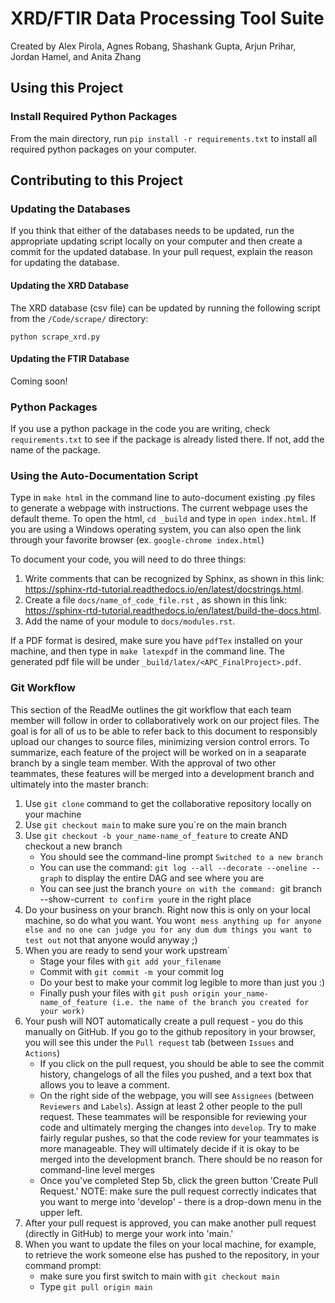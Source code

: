 # XRD/FTIR Data Processing Tool Suite
Created by Alex Pirola, Agnes Robang, Shashank Gupta, Arjun Prihar, Jordan Hamel, and Anita Zhang

## Using this Project

### Install Required Python Packages
From the main directory, run `pip install -r requirements.txt` to install all required python packages on your computer.

## Contributing to this Project

### Updating the Databases
If you think that either of the databases needs to be updated, run the
appropriate updating script locally on your computer and then create a
commit for the updated database. In your pull request, explain the 
reason for updating the database.

#### Updating the XRD Database
The XRD database (csv file) can be updated by running the following script
from the `/Code/scrape/` directory:
```
python scrape_xrd.py
```

#### Updating the FTIR Database
Coming soon!

### Python Packages
If you use a python package in the code you are writing, check `requirements.txt` to see if the package is
already listed there. If not, add the name of the package.

### Using the Auto-Documentation Script
Type in ```make html``` in the command line to auto-document existing .py files to generate a webpage with instructions. The current webpage uses the default theme.
To open the html, ```cd _build``` and type in ```open index.html```. If you are using a Windows operating system, you can also open the link through your favorite browser (ex. ```google-chrome index.html```)

To document your code, you will need to do three things:
1. Write comments that can be recognized by Sphinx, as shown in this link: https://sphinx-rtd-tutorial.readthedocs.io/en/latest/docstrings.html.
2. Create a file ```docs/name_of_code_file.rst``` , as shown in this link: https://sphinx-rtd-tutorial.readthedocs.io/en/latest/build-the-docs.html.
3. Add the name of your module to ```docs/modules.rst```.

If a PDF format is desired, make sure you have ```pdfTex``` installed on your machine, and then type in ```make latexpdf``` in the command line. The generated pdf file will be under ```_build/latex/<APC_FinalProject>.pdf```.

### Git Workflow
This section of the ReadMe outlines the git workflow that each team member will follow in order to collaboratively work on our project files. The goal is for all of us to be able to refer back to this document to responsibly upload our changes to source files, minimizing version control errors. To summarize, each feature of the project will be worked on in a seaparate branch by a single team member. With the approval of two other teammates, these features will be merged into a development branch and ultimately into the master branch:

1. Use `git clone` command to get the collaborative repository locally on your machine
2. Use `git checkout main` to make sure you`re on the main branch
3. Use `git checkout -b your_name-name_of_feature` to create AND checkout a new branch
     * You should see the command-line prompt `Switched to a new branch`
     * You can use the command: `git log --all --decorate --oneline --graph` to display the entire DAG and see where you are
     * You can see just the branch you`re on with the command: `git branch --show-current` to confirm you`re in the right place
4. Do your business on your branch. Right now this is only on your local machine, so do what you want. You won`t mess anything up for anyone else and no one can judge you for any dum dum things you want to test out` not that anyone would anyway ;)
5. When you are ready to send your work upstream`
     * Stage your files with `git add your_filename`
     * Commit with `git commit -m `your commit log` `
     * Do your best to make your commit log legible to more than just you :)
     * Finally push your files with `git push origin your_name-name_of_feature (i.e. the name of the branch you created for your work)`
6. Your push will NOT automatically create a pull request - you do this manually on GitHub. If you go to the github repository in your browser, you will see this under the `Pull request` tab (between `Issues` and `Actions`)
     * If you click on the pull request, you should be able to see the commit history, changelogs of all the files you pushed, and a text box that allows you to leave a comment. 
     * On the right side of the webpage, you will see `Assignees` (between `Reviewers` and `Labels`). Assign at least 2 other people to the pull request. These teammates will be responsible for reviewing your code and ultimately merging the changes into `develop`. Try to make fairly regular pushes, so that the code review for your teammates is more manageable. They will ultimately decide if it is okay to be merged into the development branch. There should be no reason for command-line level merges
     * Once you've completed Step 5b, click the green button 'Create Pull Request.' NOTE: make sure the pull request correctly indicates that you want to merge into 'develop' - there is a drop-down menu in the upper left. 
7. After your pull request is approved, you can make another pull request (directly in GitHub) to merge your work into 'main.' 
8. When you want to update the files on your local machine, for example, to retrieve the work someone else has pushed to the repository, in your command prompt:
     * make sure you first switch to main with `git checkout main`
     * Type `git pull origin main`
